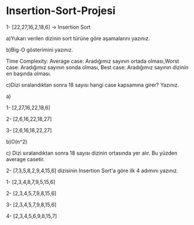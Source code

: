 # Insertion-Sort-Projesi
1- [22,27,16,2,18,6] -> Insertion Sort

a)Yukarı verilen dizinin sort türüne göre aşamalarını yazınız.  

b)Big-O gösterimini yazınız.

Time Complexity: Average case: Aradığımız sayının ortada olması,Worst case: Aradığımız sayının sonda olması, Best case: Aradığımız sayının dizinin en başında olması.

c)Dizi sıralandıktan sonra 18 sayısı hangi case kapsamına girer? Yazınız.

a) 

1- [2,27,16,22,18,6]

2- [2,6,16,22,18,27]

3- [2,6,16,18,22,27]


b)O(n^2)


c) Dizi sıralandıktan sonra 18 sayısı dizinin ortasında yer alır. Bu yüzden average casetir.


2- [7,3,5,8,2,9,4,15,6] dizisinin Insertion Sort'a göre ilk 4 adımını yazınız.

1- [2,3,4,8,7,9,5,15,6]

2- [2,3,4,5,7,9,8,15,6]

3- [2,3,4,5,7,9,8,15,6]

4- [2,3,4,5,6,9,8,15,7]
